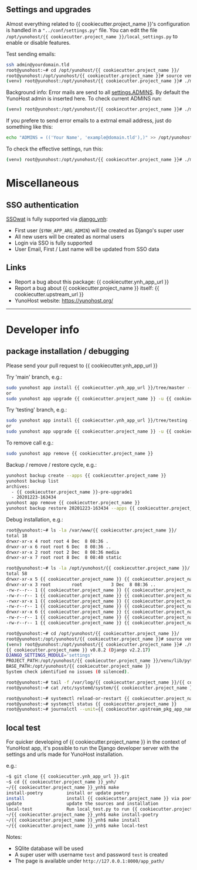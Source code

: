 ## Settings and upgrades

Almost everything related to {{ cookiecutter.project_name }}'s configuration is handled in a `"../conf/settings.py"` file.
You can edit the file `/opt/yunohost/{{ cookiecutter.project_name }}/local_settings.py` to enable or disable features.

Test sending emails:

```bash
ssh admin@yourdomain.tld
root@yunohost:~# cd /opt/yunohost/{{ cookiecutter.project_name }}/
root@yunohost:/opt/yunohost/{{ cookiecutter.project_name }}# source venv/bin/activate
(venv) root@yunohost:/opt/yunohost/{{ cookiecutter.project_name }}# ./manage.py sendtestemail --admins
```

Background info: Error mails are send to all [settings.ADMINS](https://docs.djangoproject.com/en/2.2/ref/settings/#std:setting-ADMINS). By default the YunoHost admin is inserted here.
To check current ADMINS run:

```bash
(venv) root@yunohost:/opt/yunohost/{{ cookiecutter.project_name }}# ./manage.py sendtestemail --admins
```

If you prefere to send error emails to a extrnal email address, just do something like this:

```bash
echo "ADMINS = (('Your Name', 'example@domain.tld'),)" >> /opt/yunohost/{{ cookiecutter.project_name }}/local_settings.py
```

To check the effective settings, run this:
```bash
(venv) root@yunohost:/opt/yunohost/{{ cookiecutter.project_name }}# ./manage.py diffsettings
```


# Miscellaneous


## SSO authentication

[SSOwat](https://github.com/YunoHost/SSOwat) is fully supported via [django_ynh](https://github.com/YunoHost-Apps/django_ynh):

* First user (`$YNH_APP_ARG_ADMIN`) will be created as Django's super user
* All new users will be created as normal users
* Login via SSO is fully supported
* User Email, First / Last name will be updated from SSO data


## Links

 * Report a bug about this package: {{ cookiecutter.ynh_app_url }}
 * Report a bug about {{ cookiecutter.project_name }} itself: {{ cookiecutter.upstream_url }}
 * YunoHost website: https://yunohost.org/

---

# Developer info

## package installation / debugging

Please send your pull request to {{ cookiecutter.ynh_app_url }}

Try 'main' branch, e.g.:
```bash
sudo yunohost app install {{ cookiecutter.ynh_app_url }}/tree/master --debug
or
sudo yunohost app upgrade {{ cookiecutter.project_name }} -u {{ cookiecutter.ynh_app_url }}/tree/master --debug
```

Try 'testing' branch, e.g.:
```bash
sudo yunohost app install {{ cookiecutter.ynh_app_url }}/tree/testing --debug
or
sudo yunohost app upgrade {{ cookiecutter.project_name }} -u {{ cookiecutter.ynh_app_url }}/tree/testing --debug
```

To remove call e.g.:
```bash
sudo yunohost app remove {{ cookiecutter.project_name }}
```

Backup / remove / restore cycle, e.g.:
```bash
yunohost backup create --apps {{ cookiecutter.project_name }}
yunohost backup list
archives:
  - {{ cookiecutter.project_name }}-pre-upgrade1
  - 20201223-163434
yunohost app remove {{ cookiecutter.project_name }}
yunohost backup restore 20201223-163434 --apps {{ cookiecutter.project_name }}
```

Debug installation, e.g.:
```bash
root@yunohost:~# ls -la /var/www/{{ cookiecutter.project_name }}/
total 18
drwxr-xr-x 4 root root 4 Dec  8 08:36 .
drwxr-xr-x 6 root root 6 Dec  8 08:36 ..
drwxr-xr-x 2 root root 2 Dec  8 08:36 media
drwxr-xr-x 7 root root 8 Dec  8 08:40 static

root@yunohost:~# ls -la /opt/yunohost/{{ cookiecutter.project_name }}/
total 58
drwxr-xr-x 5 {{ cookiecutter.project_name }} {{ cookiecutter.project_name }}   11 Dec  8 08:39 .
drwxr-xr-x 3 root        root           3 Dec  8 08:36 ..
-rw-r--r-- 1 {{ cookiecutter.project_name }} {{ cookiecutter.project_name }}  460 Dec  8 08:39 gunicorn.conf.py
-rw-r--r-- 1 {{ cookiecutter.project_name }} {{ cookiecutter.project_name }}    0 Dec  8 08:39 local_settings.py
-rwxr-xr-x 1 {{ cookiecutter.project_name }} {{ cookiecutter.project_name }}  274 Dec  8 08:39 manage.py
-rw-r--r-- 1 {{ cookiecutter.project_name }} {{ cookiecutter.project_name }}  171 Dec  8 08:39 secret.txt
drwxr-xr-x 6 {{ cookiecutter.project_name }} {{ cookiecutter.project_name }}    6 Dec  8 08:37 venv
-rw-r--r-- 1 {{ cookiecutter.project_name }} {{ cookiecutter.project_name }}  115 Dec  8 08:39 wsgi.py
-rw-r--r-- 1 {{ cookiecutter.project_name }} {{ cookiecutter.project_name }} 4737 Dec  8 08:39 settings.py

root@yunohost:~# cd /opt/yunohost/{{ cookiecutter.project_name }}/
root@yunohost:/opt/yunohost/{{ cookiecutter.project_name }}# source venv/bin/activate
(venv) root@yunohost:/opt/yunohost/{{ cookiecutter.project_name }}# ./manage.py check
{{ cookiecutter.project_name }} v0.8.2 (Django v2.2.17)
DJANGO_SETTINGS_MODULE='settings'
PROJECT_PATH:/opt/yunohost/{{ cookiecutter.project_name }}/venv/lib/python3.7/site-packages
BASE_PATH:/opt/yunohost/{{ cookiecutter.project_name }}
System check identified no issues (0 silenced).

root@yunohost:~# tail -f /var/log/{{ cookiecutter.project_name }}/{{ cookiecutter.project_name }}.log
root@yunohost:~# cat /etc/systemd/system/{{ cookiecutter.project_name }}.service

root@yunohost:~# systemctl reload-or-restart {{ cookiecutter.project_name }}
root@yunohost:~# systemctl status {{ cookiecutter.project_name }}
root@yunohost:~# journalctl --unit={{ cookiecutter.upstream_pkg_app_name }} --follow
```

## local test

For quicker developing of {{ cookiecutter.project_name }} in the context of YunoHost app,
it's possible to run the Django developer server with the settings
and urls made for YunoHost installation.

e.g.:
```bash
~$ git clone {{ cookiecutter.ynh_app_url }}.git
~$ cd {{ cookiecutter.project_name }}_ynh/
~/{{ cookiecutter.project_name }}_ynh$ make
install-poetry         install or update poetry
install                install {{ cookiecutter.project_name }} via poetry
update                 update the sources and installation
local-test             Run local_test.py to run {{ cookiecutter.project_name }}_ynh locally
~/{{ cookiecutter.project_name }}_ynh$ make install-poetry
~/{{ cookiecutter.project_name }}_ynh$ make install
~/{{ cookiecutter.project_name }}_ynh$ make local-test
```

Notes:

* SQlite database will be used
* A super user with username `test` and password `test` is created
* The page is available under `http://127.0.0.1:8000/app_path/`
